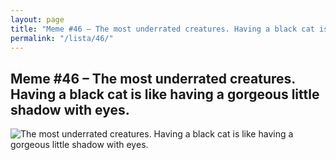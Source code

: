 ```yaml
---
layout: page
title: "Meme #46 – The most underrated creatures. Having a black cat is like having a gorgeous little shadow with eyes."
permalink: "/lista/46/"
---
```


## Meme #46 – The most underrated creatures. Having a black cat is like having a gorgeous little shadow with eyes.

![The most underrated creatures. Having a black cat is like having a gorgeous little shadow with eyes.](https://i.chzbgr.com/full/10441194752/h1F0C2073/most-underrated-creatures-having-black-cat-is-like-having-gorgeous-little-shadow-with-eyes)

